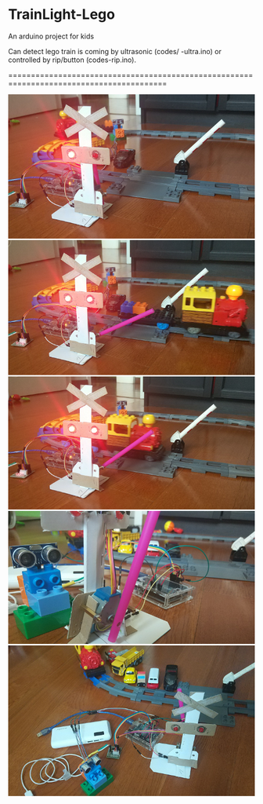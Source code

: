 # TrainLight-Lego

An arduino project for kids

Can detect lego train is coming by ultrasonic (codes/ -ultra.ino) or controlled by rip/button (codes\-rip.ino).

=========================================================================================

![image](https://github.com/Kang-Jack/TrainLight-Lego/blob/master/images/1.png)
![image](https://github.com/Kang-Jack/TrainLight-Lego/blob/master/images/2.png)
![image](https://github.com/Kang-Jack/TrainLight-Lego/blob/master/images/3.png)
![image](https://github.com/Kang-Jack/TrainLight-Lego/blob/master/images/4.png)
![image](https://github.com/Kang-Jack/TrainLight-Lego/blob/master/images/5.png)
    
